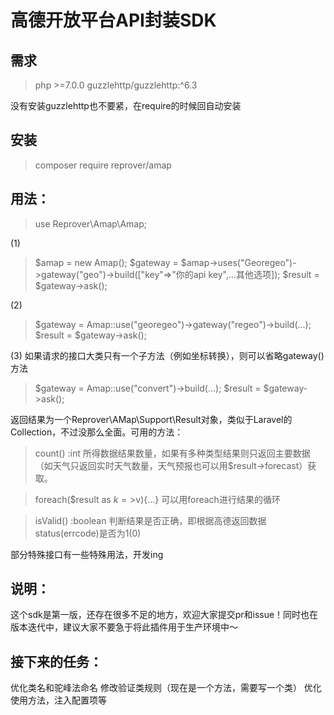 # 高德开放平台API封装SDK

## 需求
> php >=7.0.0
> guzzlehttp/guzzlehttp:^6.3

没有安装guzzlehttp也不要紧，在require的时候回自动安装

## 安装

> composer require reprover/amap

## 用法：

> use Reprover\Amap\Amap;

(1)
> $amap = new Amap();
> $gateway = $amap->uses("Georegeo")->gateway("geo")->build(["key"=>"你的api key",...其他选项]);
> $result = $gateway->ask();

(2)
> $gateway = Amap::use("georegeo")->gateway("regeo")->build(...);
> $result = $gateway->ask();

(3)
如果请求的接口大类只有一个子方法（例如坐标转换），则可以省略gateway()方法
> $gateway = Amap::use("convert")->build(...);
> $result = $gateway->ask();

返回结果为一个Reprover\AMap\Support\Result对象，类似于Laravel的Collection，不过没那么全面。可用的方法：
>count() :int
所得数据结果数量，如果有多种类型结果则只返回主要数据（如天气只返回实时天气数量，天气预报也可以用$result->forecast）获取。

>foreach($result as $k=>$v){...}
可以用foreach进行结果的循环

>isValid() :boolean
判断结果是否正确，即根据高德返回数据status(errcode)是否为1(0)

部分特殊接口有一些特殊用法，开发ing

## 说明：
这个sdk是第一版，还存在很多不足的地方，欢迎大家提交pr和issue！同时也在版本迭代中，建议大家不要急于将此插件用于生产环境中～

## 接下来的任务：
优化类名和驼峰法命名
修改验证类规则（现在是一个方法，需要写一个类）
优化使用方法，注入配置项等

